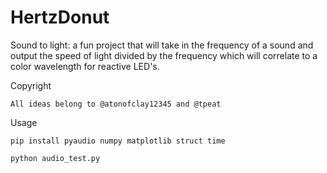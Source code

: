 # HertzDonut

Sound to light: a fun project that will take in the frequency of a sound and output the speed of light divided by the frequency which will correlate to a color wavelength for reactive LED's.

Copyright
```
All ideas belong to @atonofclay12345 and @tpeat

```

Usage

```
pip install pyaudio numpy matplotlib struct time

python audio_test.py

